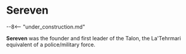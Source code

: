 # Sereven

--8<-- "under_construction.md"

**Sereven** was the founder and first leader of the Talon, the La'Tehrmari equivalent of a police/military force.